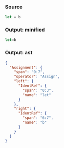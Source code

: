 ### Source
```js parse:expr
let = b
```

### Output: minified
```js
let=b
```

### Output: ast
```json
{
  "Assignment": {
    "span": "0:7",
    "operator": "Assign",
    "left": {
      "IdentRef": {
        "span": "0:3",
        "name": "let"
      }
    },
    "right": {
      "IdentRef": {
        "span": "6:7",
        "name": "b"
      }
    }
  }
}
```
